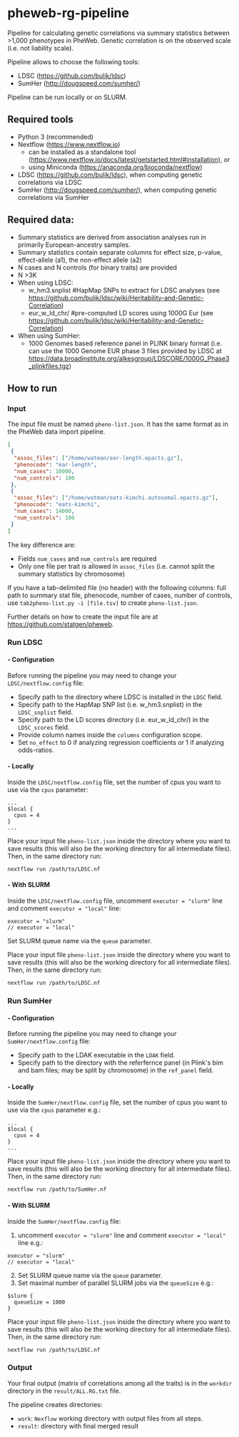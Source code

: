 # pheweb-rg-pipeline

Pipeline for calculating genetic correlations via summary statistics between >1,000 phenotypes in PheWeb.
Genetic correlation is on the observed scale (i.e. not liability scale).

Pipeline allows to choose the following tools:
- LDSC (https://github.com/bulik/ldsc)
- SumHer (http://dougspeed.com/sumher/)

Pipeline can be run locally or on SLURM.

## Required tools
- Python 3 (recommended)
- Nextflow (https://www.nextflow.io) 
   * can be installed as a standalone tool (https://www.nextflow.io/docs/latest/getstarted.html#installation), or
   * using Miniconda (https://anaconda.org/bioconda/nextflow)
- LDSC (https://github.com/bulik/ldsc), when computing genetic correlations via LDSC 
- SumHer (http://dougspeed.com/sumher/), when computing genetic correlations via SumHer

## Required data:
- Summary statistics are derived from association analyses run in primarily European-ancestry samples. 
- Summary statistics contain separate columns for effect size, p-value, effect-allele (a1), the non-effect allele (a2)
- N cases and N controls (for binary traits) are provided
- N >3K 
- When using LDSC: 
    - w_hm3.snplist #HapMap SNPs to extract for LDSC analyses (see https://github.com/bulik/ldsc/wiki/Heritability-and-Genetic-Correlation)
    - eur_w_ld_chr/ #pre-computed LD scores using 1000G Eur (see https://github.com/bulik/ldsc/wiki/Heritability-and-Genetic-Correlation)
- When using SumHer:
    - 1000 Genomes based reference panel in PLINK binary format (i.e. can use the 1000 Genome EUR phase 3 files provided by LDSC at https://data.broadinstitute.org/alkesgroup/LDSCORE/1000G_Phase3_plinkfiles.tgz) 

## How to run

### Input

The input file must be named `pheno-list.json`. It has the same format as in the PheWeb data import pipeline.
```json
[
 {
  "assoc_files": ["/home/watman/ear-length.epacts.gz"],
  "phenocode": "ear-length",
  "num_cases": 10000,
  "num_controls": 100
 },
 {
  "assoc_files": ["/home/watman/eats-kimchi.autosomal.epacts.gz"],
  "phenocode": "eats-kimchi",
  "num_cases": 14000,
  "num_controls": 100
 }
]
```

The key difference are:
-  Fields `num_cases` and `num_controls` are required
-  Only one file per trait is allowed in `assoc_files` (i.e. cannot split the summary statistics by chromosome)

If you have a tab-delimited file (no header) with the following columns: full path to summary stat file, phenocode, number of cases, number of controls, use `tab2pheno-list.py -i [file.tsv]` to create `pheno-list.json`.

Further details on how to create the input file are at https://github.com/statgen/pheweb.

### Run LDSC

#### - Configuration

Before running the pipeline you may need to change your `LDSC/nextflow.config` file:
- Specify path to the directory where LDSC is installed in the `LDSC` field.
- Specify path to the HapMap SNP list (i.e. w_hm3.snplist) in the `LDSC_snplist` field.
- Specify path to the LD scores directory (i.e. eur_w_ld_chr/) in the `LDSC_scores` field.
- Provide column names inside the `columns` configuration scope.
- Set `no_effect` to 0 if analyzing regression coefficients or 1 if analyzing odds-ratios.

#### - Locally 

Inside the `LDSC/nextflow.config` file, set the number of cpus you want to use via the `cpus` parameter:
```
...
$local {
  cpus = 4
}
...
```

Place your input file `pheno-list.json` inside the directory where you want to save results (this will also be the working directory for all intermediate files). Then, in the same directory run:
```
nextflow run /path/to/LDSC.nf
```

#### - With SLURM

Inside the `LDSC/nextflow.config` file, uncomment `executor = "slurm"` line and comment `executor = "local"` line:
```
executor = "slurm"
// executor = "local"
```
Set SLURM queue name via the `queue` parameter.

Place your input file `pheno-list.json` inside the directory where you want to save results (this will also be the working directory for all intermediate files). Then, in the same directory run:
```
nextflow run /path/to/LDSC.nf
```

### Run SumHer

#### - Configuration

Before running the pipeline you may need to change your `SumHer/nextflow.config` file:
- Specify path to the LDAK executable in the `LDAK` field.
- Specify path to the directory with the referfernce panel (in Plink's bim and bam files; may be split by chromosome) in the `ref_panel` field.

#### - Locally 

Inside the `SumHer/nextflow.config` file, set the number of cpus you want to use via the `cpus` parameter e.g.:
```
...
$local {
  cpus = 4
}
...
```

Place your input file `pheno-list.json` inside the directory where you want to save results (this will also be the working directory for all intermediate files). Then, in the same directory run:
```
nextflow run /path/to/SumHer.nf
```

#### - With SLURM

Inside the `SumHer/nextflow.config` file:
1. uncomment `executor = "slurm"` line and comment `executor = "local"` line e.g.:
  ```
  executor = "slurm"
  // executor = "local"
  ```
2. Set SLURM queue name via the `queue` parameter.
3. Set maximal number of parallel SLURM jobs via the `queueSize` e.g.:
  ```
  $slurm {
    queueSize = 1000
  }
  ```

Place your input file `pheno-list.json` inside the directory where you want to save results (this will also be the working directory for all intermediate files). Then, in the same directory run:
```
nextflow run /path/to/LDSC.nf
```


### Output

Your final output (matrix of correlations among all the traits) is in the `workdir` directory in the `result/ALL.RG.txt` file.

The pipeline creates directories:
- `work`: `Nexflow` working directory with output files from all steps.
- `result`: directory with final merged result
